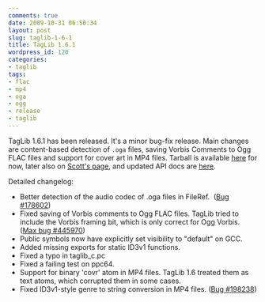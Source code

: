 ```yaml
---
comments: true
date: 2009-10-31 06:50:34
layout: post
slug: taglib-1-6-1
title: TagLib 1.6.1
wordpress_id: 120
categories:
- taglib
tags:
- flac
- mp4
- oga
- ogg
- release
- taglib
---
```


TagLib 1.6.1 has been released. It's a minor bug-fix release. Main changes are content-based detection of `.oga` files, saving Vorbis Comments to Ogg FLAC files and support for cover art in MP4 files. Tarball is available [here](http://launchpad.net/taglib/trunk/1.6.1/+download/taglib-1.6.1.tar.gz) for now, later also on [Scott's page](http://developer.kde.org/~wheeler/taglib.html), and updated API docs are [here](http://oxygene.sk/lukas/taglib/api/).

Detailed changelog:

  * Better detection of the audio codec of .oga files in FileRef.  ([Bug #178602](https://bugs.kde.org/show_bug.cgi?id=178602))
  * Fixed saving of Vorbis comments to Ogg FLAC files. TagLib tried to include the Vorbis framing bit, which is only correct for Ogg Vorbis. ([Max bug #445970](https://bugs.launchpad.net/maxosx/+bug/445970))
  * Public symbols now have explicitly set visibility to "default" on GCC.
  * Added missing exports for static ID3v1 functions.
  * Fixed a typo in taglib_c.pc
  * Fixed a failing test on ppc64.
  * Support for binary 'covr' atom in MP4 files. TagLib 1.6 treated them as text atoms, which corrupted them in some cases.
  * Fixed ID3v1-style genre to string conversion in MP4 files. ([Bug #198238](https://bugs.kde.org/show_bug.cgi?id=198238))

